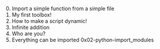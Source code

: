 0. Import a simple function from a simple file
1. My first toolbox!
2. How to make a script dynamic!
3. Infinite addition
4. Who are you?
5. Everything can be imported
0x02-python-import_modules
